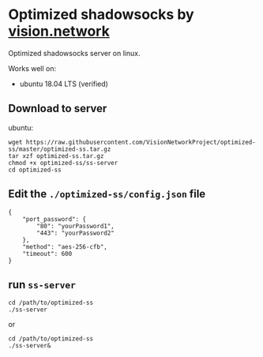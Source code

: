 # Optimized shadowsocks by [vision.network](https://vision.network)
Optimized shadowsocks server on linux.

Works well on:
- ubuntu 18.04 LTS (verified)

## Download to server

ubuntu:
```
wget https://raw.githubusercontent.com/VisionNetworkProject/optimized-ss/master/optimized-ss.tar.gz
tar xzf optimized-ss.tar.gz
chmod +x optimized-ss/ss-server
cd optimized-ss
```

## Edit the `./optimized-ss/config.json` file

```
{
    "port_password": {
        "80": "yourPassword1",
        "443": "yourPassword2"
    },
    "method": "aes-256-cfb",
    "timeout": 600
}
```

## run `ss-server`

```
cd /path/to/optimized-ss
./ss-server
```

or
```
cd /path/to/optimized-ss
./ss-server&
```
